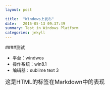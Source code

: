 ```yaml
---
layout: post 
  
title:  "Windows上发布"
date:   2015-05-13 09:37:49
summary: Test in Windows Platform
categories: jekyll
---
```

####测试
- 平台：windwos
- 操作系统：win8.1
- 编辑器：sublime text 3


<span style="font-size:18px;text-align:center;">这是HTML的标签在Markdown中的表现</span>


